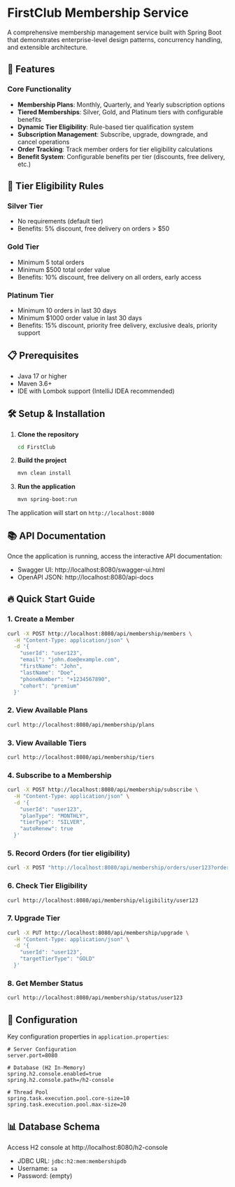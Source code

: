 # FirstClub Membership Service

A comprehensive membership management service built with Spring Boot that demonstrates enterprise-level design patterns, concurrency handling, and extensible architecture.

## 🚀 Features

### Core Functionality

-   **Membership Plans**: Monthly, Quarterly, and Yearly subscription options
-   **Tiered Memberships**: Silver, Gold, and Platinum tiers with configurable benefits
-   **Dynamic Tier Eligibility**: Rule-based tier qualification system
-   **Subscription Management**: Subscribe, upgrade, downgrade, and cancel operations
-   **Order Tracking**: Track member orders for tier eligibility calculations
-   **Benefit System**: Configurable benefits per tier (discounts, free delivery, etc.)


## 🔐 Tier Eligibility Rules

### Silver Tier

-   No requirements (default tier)
-   Benefits: 5% discount, free delivery on orders > $50

### Gold Tier

-   Minimum 5 total orders
-   Minimum $500 total order value
-   Benefits: 10% discount, free delivery on all orders, early access

### Platinum Tier

-   Minimum 10 orders in last 30 days
-   Minimum $1000 order value in last 30 days
-   Benefits: 15% discount, priority free delivery, exclusive deals, priority support


## 📋 Prerequisites

-   Java 17 or higher
-   Maven 3.6+
-   IDE with Lombok support (IntelliJ IDEA recommended)

## 🛠️ Setup & Installation

1. **Clone the repository**

    ```bash
    cd FirstClub
    ```

2. **Build the project**

    ```bash
    mvn clean install
    ```

3. **Run the application**
    ```bash
    mvn spring-boot:run
    ```

The application will start on `http://localhost:8080`

## 📚 API Documentation

Once the application is running, access the interactive API documentation:

-   Swagger UI: http://localhost:8080/swagger-ui.html
-   OpenAPI JSON: http://localhost:8080/api-docs

## 🔥 Quick Start Guide

### 1. Create a Member

```bash
curl -X POST http://localhost:8080/api/membership/members \
  -H "Content-Type: application/json" \
  -d '{
    "userId": "user123",
    "email": "john.doe@example.com",
    "firstName": "John",
    "lastName": "Doe",
    "phoneNumber": "+1234567890",
    "cohort": "premium"
  }'
```

### 2. View Available Plans

```bash
curl http://localhost:8080/api/membership/plans
```

### 3. View Available Tiers

```bash
curl http://localhost:8080/api/membership/tiers
```

### 4. Subscribe to a Membership

```bash
curl -X POST http://localhost:8080/api/membership/subscribe \
  -H "Content-Type: application/json" \
  -d '{
    "userId": "user123",
    "planType": "MONTHLY",
    "tierType": "SILVER",
    "autoRenew": true
  }'
```

### 5. Record Orders (for tier eligibility)

```bash
curl -X POST "http://localhost:8080/api/membership/orders/user123?orderValue=150.00"
```

### 6. Check Tier Eligibility

```bash
curl http://localhost:8080/api/membership/eligibility/user123
```

### 7. Upgrade Tier

```bash
curl -X PUT http://localhost:8080/api/membership/upgrade \
  -H "Content-Type: application/json" \
  -d '{
    "userId": "user123",
    "targetTierType": "GOLD"
  }'
```

### 8. Get Member Status

```bash
curl http://localhost:8080/api/membership/status/user123
```

## 🔧 Configuration

Key configuration properties in `application.properties`:

```properties
# Server Configuration
server.port=8080

# Database (H2 In-Memory)
spring.h2.console.enabled=true
spring.h2.console.path=/h2-console

# Thread Pool
spring.task.execution.pool.core-size=10
spring.task.execution.pool.max-size=20
```

## 📊 Database Schema

Access H2 console at http://localhost:8080/h2-console

-   JDBC URL: `jdbc:h2:mem:membershipdb`
-   Username: `sa`
-   Password: (empty)
